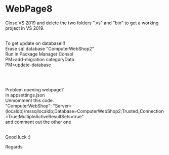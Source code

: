 # WebPage8

Close VS 2019 and delete the two folders ".vs" and "bin" to get a working project in VS 2019.

<br>
To get update on database!!!    <br>
Erase sql database "ComputerWebShop2"  <br>
Run in Package Manager Consol   <br>
PM>add-migration categoryData  <br>
PM>update-database   <br>

<br><br>

Problem opening webpage?  <br>
In appsettings.json    <br>
Unmomment this code.    <br>
"ComputerWebShop": "Server=(localdb)\\mssqllocaldb;Database=ComputerWebShop2;Trusted_Connection=True;MultipleActiveResultSets=true"    <br>
and comment out the other one    <br><br>

Good luck  :)


Regards 

